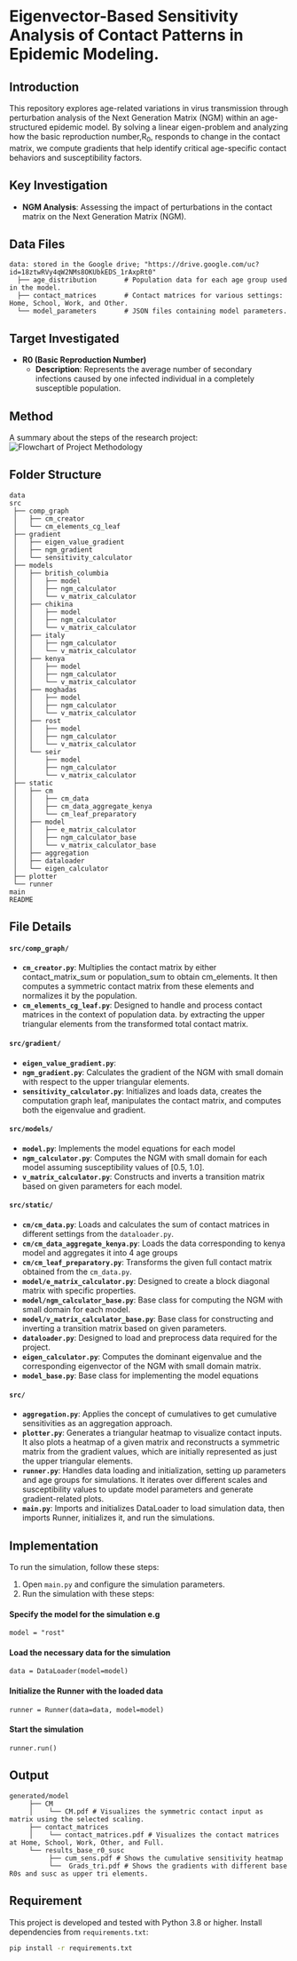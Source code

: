 # Eigenvector-Based Sensitivity Analysis of Contact Patterns in Epidemic Modeling. 

## Introduction
This repository explores age-related variations in virus transmission through perturbation analysis of the 
Next Generation Matrix (NGM) within an age-structured epidemic model. By solving a linear eigen-problem and 
analyzing how the basic reproduction number,R<sub>0</sub>, responds to change in the contact matrix, 
we compute gradients that help identify critical age-specific contact behaviors and susceptibility factors.

## Key Investigation
- **NGM Analysis**: Assessing the impact of perturbations in the contact matrix on the Next Generation Matrix (NGM).

## Data Files
```
data: stored in the Google drive; "https://drive.google.com/uc?id=18ztwRVy4qW2NMs8OKUbkEDS_1rAxpRt0"
  ├── age_distribution       # Population data for each age group used in the model.
  ├── contact_matrices       # Contact matrices for various settings: Home, School, Work, and Other.
  └── model_parameters       # JSON files containing model parameters.
```

## Target Investigated
- **R0 (Basic Reproduction Number)**
  - **Description**: Represents the average number of secondary infections caused by one infected individual in a 
  completely susceptible population.
  
## Method
A summary about the steps of the research project:
![Flowchart of Project Methodology](flowchart.png)

## Folder Structure
```
data                
src                    
 ├── comp_graph        
 │   ├── cm_creator      
 │   └── cm_elements_cg_leaf      
 ├── gradient        
 │   ├── eigen_value_gradient    
 │   ├── ngm_gradient  
 │   └── sensitivity_calculator
 ├── models       
 │   ├── british_columbia 
 │   │   ├── model 
 │   │   ├── ngm_calculator  
 │   │   └── v_matrix_calculator
 │   ├── chikina 
 │   │   ├── model
 │   │   ├── ngm_calculator  
 │   │   └── v_matrix_calculator
 │   ├── italy   
 │   │   ├── ngm_calculator  
 │   │   └── v_matrix_calculator
 │   ├── kenya 
 │   │   ├── model
 │   │   ├── ngm_calculator  
 │   │   └── v_matrix_calculator
 │   ├── moghadas
 │   │   ├── model
 │   │   ├── ngm_calculator  
 │   │   └── v_matrix_calculator
 │   ├── rost
 │   │   ├── model
 │   │   ├── ngm_calculator  
 │   │   └── v_matrix_calculator
 │   └── seir 
 │       ├── model
 │       ├── ngm_calculator  
 │       └── v_matrix_calculator
 ├── static 
 │   ├── cm
 │   │   ├── cm_data
 │   │   ├── cm_data_aggregate_kenya
 │   │   └── cm_leaf_preparatory 
 │   ├── model
 │   │   ├── e_matrix_calculator
 │   │   ├── ngm_calculator_base 
 │   │   └── v_matrix_calculator_base
 │   ├── aggregation       
 │   ├── dataloader
 │   └── eigen_calculator
 ├── plotter               
 └── runner
main 
README
```

## File Details
#### `src/comp_graph/`
- **`cm_creator.py`**: Multiplies the contact matrix by either contact_matrix_sum or population_sum to obtain 
cm_elements. It then computes a symmetric contact matrix from these elements and normalizes it by the population.
- **`cm_elements_cg_leaf.py`**: Designed to handle and process contact matrices in the context of population data.
by extracting the upper triangular elements from the transformed total contact matrix.

#### `src/gradient/`
- **`eigen_value_gradient.py`**: 
- **`ngm_gradient.py`**: Calculates the gradient of the NGM with small domain with respect to the upper triangular 
elements.
- **`sensitivity_calculator.py`**: Initializes and loads data, creates the computation graph leaf, manipulates the 
contact matrix, and computes both the eigenvalue and gradient.

#### `src/models/`
- **`model.py`**: Implements the model equations for each model  
- **`ngm_calculator.py`**: Computes the NGM with small domain for each model assuming susceptibility values of [0.5, 1.0].
- **`v_matrix_calculator.py`**: Constructs and inverts a transition matrix based on given parameters for each model.

#### `src/static/`
- **`cm/cm_data.py`**: Loads and calculates the sum of contact matrices in different settings from the `dataloader.py`.
- **`cm/cm_data_aggregate_kenya.py`**: Loads the data corresponding to kenya model and aggregates it into 4 age groups
- **`cm/cm_leaf_preparatory.py`**: Transforms the given full contact matrix obtained from the `cm_data.py`.
- **`model/e_matrix_calculator.py`**: Designed to create a block diagonal matrix with specific properties.
- **`model/ngm_calculator_base.py`**: Base class for computing the NGM with small domain for each model.
- **`model/v_matrix_calculator_base.py`**: Base class for constructing and inverting a transition matrix based 
on given parameters.
- **`dataloader.py`**: Designed to load and preprocess data required for the project.
- **`eigen_calculator.py`**: Computes the dominant eigenvalue and the corresponding eigenvector of the NGM with 
small domain matrix.
- **`model_base.py`**: Base class for implementing the model equations

#### `src/`
- **`aggregation.py`**: Applies the concept of cumulatives to get cumulative sensitivities as an aggregation approach.
- **`plotter.py`**: Generates a triangular heatmap to visualize contact inputs. It also plots a heatmap of a given 
matrix and reconstructs a symmetric matrix from the gradient values, which are initially represented as 
just the upper triangular elements.
- **`runner.py`**: Handles data loading and initialization, setting up parameters and age groups for simulations. 
It iterates over different scales and susceptibility values to update model parameters and generate 
gradient-related plots.
- **`main.py`**: Imports and initializes DataLoader to load simulation data, then imports Runner, initializes it, and
run the simulations.

## Implementation

To run the simulation, follow these steps:
1. Open `main.py` and configure the simulation parameters. 
2. Run the simulation with these steps:
#### Specify the model for the simulation e.g
``` model = "rost" ```
#### Load the necessary data for the simulation
```data = DataLoader(model=model) ``` 
#### Initialize the Runner with the loaded data
``` runner = Runner(data=data, model=model)  ```
#### Start the simulation
```runner.run() ```

## Output
```
generated/model
     ├── CM
     │    └── CM.pdf # Visualizes the symmetric contact input as matrix using the selected scaling.    
     ├── contact_matrices
     │    └── contact_matrices.pdf # Visualizes the contact matrices at Home, School, Work, Other, and Full.
     └── results_base_r0_susc
          ├── cum_sens.pdf # Shows the cumulative sensitivity heatmap    
          └──  Grads_tri.pdf # Shows the gradients with different base R0s and susc as upper tri elements.
```

## Requirement
This project is developed and tested with Python 3.8 or higher. Install dependencies from `requirements.txt`:
```bash
pip install -r requirements.txt
